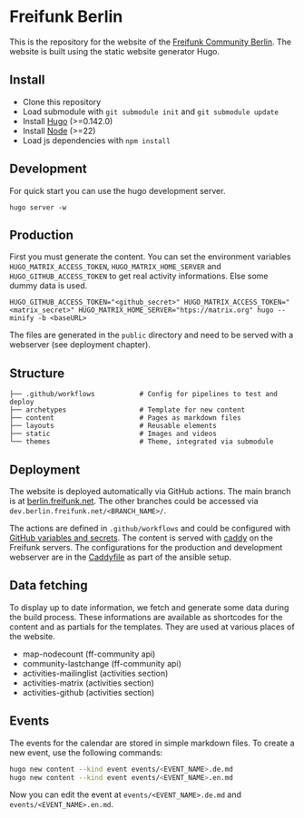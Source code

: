 # Freifunk Berlin

This is the repository for the website of the [Freifunk Community Berlin](https://berlin.freifunk.net). The website is built using the static website generator Hugo.

## Install

- Clone this repository
- Load submodule with `git submodule init` and `git submodule update`
- Install [Hugo](https://gohugo.io/installation/) (>=0.142.0)
- Install [Node](https://nodejs.org/en/download/package-manager/current) (>=22)
- Load js dependencies with `npm install`

## Development

For quick start you can use the hugo development server.

```console
hugo server -w
```

## Production

First you must generate the content. You can set the environment variables `HUGO_MATRIX_ACCESS_TOKEN`, `HUGO_MATRIX_HOME_SERVER` and `HUGO_GITHUB_ACCESS_TOKEN` to get real activity informations. Else some dummy data is used.

```console
HUGO_GITHUB_ACCESS_TOKEN="<github_secret>" HUGO_MATRIX_ACCESS_TOKEN="<matrix_secret>" HUGO_MATRIX_HOME_SERVER="htps://matrix.org" hugo --minify -b <baseURL>
```

The files are generated in the `public` directory and need to be served with a webserver (see deployment chapter).

## Structure

```text
├── .github/workflows           # Config for pipelines to test and deploy
├── archetypes                  # Template for new content
├── content                     # Pages as markdown files
├── layouts                     # Reusable elements
├── static                      # Images and videos
└── themes                      # Theme, integrated via submodule
```

## Deployment

The website is deployed automatically via GitHub actions. The main branch is at [berlin.freifunk.net](https://berlin.freifunk.net). The other branches could be accessed via `dev.berlin.freifunk.net/<BRANCH_NAME>/`.

The actions are defined in `.github/workflows` and could be configured with [GitHub variables and secrets](https://github.com/freifunk-berlin/berlin.freifunk.net/settings/secrets/actions). The content is served with [caddy](https://caddyserver.com/) on the Freifunk servers. The configurations for the production and development webserver are in the [Caddyfile](https://github.com/freifunk-berlin/ansible/blob/main/templates/Caddyfile_website.j2) as part of the ansible setup.

## Data fetching

To display up to date information, we fetch and generate some data during the build process. These informations are available as shortcodes for the content and as partials for the templates. They are used at various places of the website.

- map-nodecount (ff-community api)
- community-lastchange (ff-community api)
- activities-mailinglist (activities section)
- activities-matrix (activities section)
- activities-github (activities section)

## Events

The events for the calendar are stored in simple markdown files. To create a new event, use the following commands:

```bash
hugo new content --kind event events/<EVENT_NAME>.de.md
hugo new content --kind event events/<EVENT_NAME>.en.md
```

Now you can edit the event at `events/<EVENT_NAME>.de.md` and `events/<EVENT_NAME>.en.md`.

